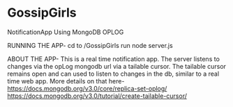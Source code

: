 # GossipGirls
NotificationApp Using MongoDB OPLOG

RUNNING THE APP-
cd to /GossipGirls
run node server.js

ABOUT THE APP-
This is a real time notification app. The server listens to changes via the opLog mongodb url via a tailable cursor. The tailable
cursor remains open and can used to listen to changes in the db, similar to a real time web app.
More details on that here- 
https://docs.mongodb.org/v3.0/core/replica-set-oplog/
https://docs.mongodb.org/v3.0/tutorial/create-tailable-cursor/
